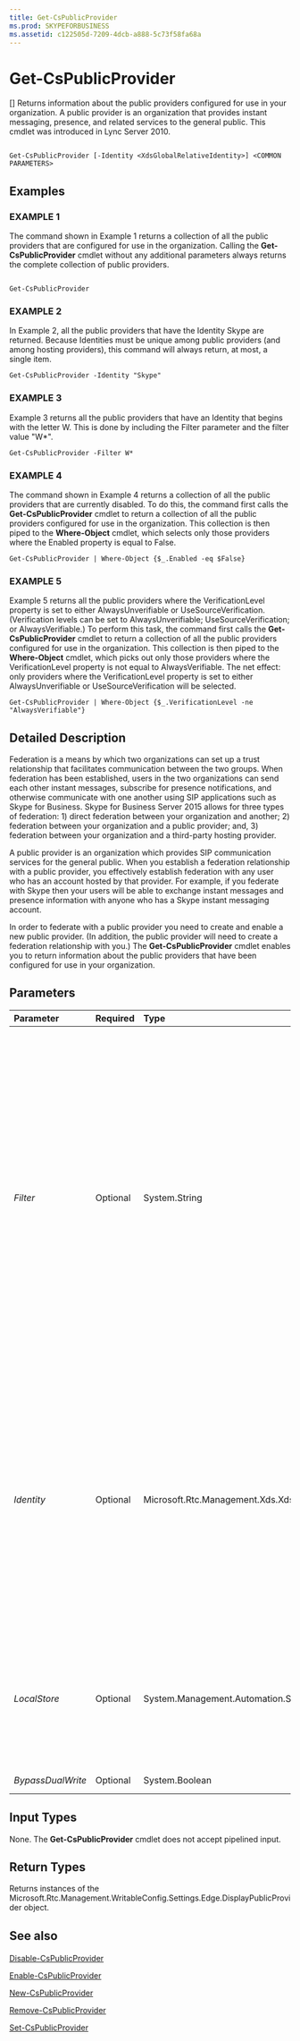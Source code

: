 ```yaml
---
title: Get-CsPublicProvider
ms.prod: SKYPEFORBUSINESS
ms.assetid: c122505d-7209-4dcb-a888-5c73f58fa68a
---
```



# Get-CsPublicProvider
[]
Returns information about the public providers configured for use in your organization. A public provider is an organization that provides instant messaging, presence, and related services to the general public. This cmdlet was introduced in Lync Server 2010.
  
    
    


```

Get-CsPublicProvider [-Identity <XdsGlobalRelativeIdentity>] <COMMON PARAMETERS>

```


## Examples


  
    
    

### EXAMPLE 1

The command shown in Example 1 returns a collection of all the public providers that are configured for use in the organization. Calling the **Get-CsPublicProvider** cmdlet without any additional parameters always returns the complete collection of public providers.
  
    
    

```

Get-CsPublicProvider
```


### EXAMPLE 2

In Example 2, all the public providers that have the Identity Skype are returned. Because Identities must be unique among public providers (and among hosting providers), this command will always return, at most, a single item.
  
    
    

```
Get-CsPublicProvider -Identity "Skype"
```


### EXAMPLE 3

Example 3 returns all the public providers that have an Identity that begins with the letter W. This is done by including the Filter parameter and the filter value "W*".
  
    
    

```
Get-CsPublicProvider -Filter W*
```


### EXAMPLE 4

The command shown in Example 4 returns a collection of all the public providers that are currently disabled. To do this, the command first calls the **Get-CsPublicProvider** cmdlet to return a collection of all the public providers configured for use in the organization. This collection is then piped to the **Where-Object** cmdlet, which selects only those providers where the Enabled property is equal to False.
  
    
    

```
Get-CsPublicProvider | Where-Object {$_.Enabled -eq $False}
```


### EXAMPLE 5

Example 5 returns all the public providers where the VerificationLevel property is set to either AlwaysUnverifiable or UseSourceVerification. (Verification levels can be set to AlwaysUnverifiable; UseSourceVerification; or AlwaysVerifiable.) To perform this task, the command first calls the **Get-CsPublicProvider** cmdlet to return a collection of all the public providers configured for use in the organization. This collection is then piped to the **Where-Object** cmdlet, which picks out only those providers where the VerificationLevel property is not equal to AlwaysVerifiable. The net effect: only providers where the VerificationLevel property is set to either AlwaysUnverifiable or UseSourceVerification will be selected.
  
    
    

```
Get-CsPublicProvider | Where-Object {$_.VerificationLevel -ne "AlwaysVerifiable"}
```


## Detailed Description

Federation is a means by which two organizations can set up a trust relationship that facilitates communication between the two groups. When federation has been established, users in the two organizations can send each other instant messages, subscribe for presence notifications, and otherwise communicate with one another using SIP applications such as Skype for Business. Skype for Business Server 2015 allows for three types of federation: 1) direct federation between your organization and another; 2) federation between your organization and a public provider; and, 3) federation between your organization and a third-party hosting provider.
  
    
    
A public provider is an organization which provides SIP communication services for the general public. When you establish a federation relationship with a public provider, you effectively establish federation with any user who has an account hosted by that provider. For example, if you federate with Skype then your users will be able to exchange instant messages and presence information with anyone who has a Skype instant messaging account.
  
    
    
In order to federate with a public provider you need to create and enable a new public provider. (In addition, the public provider will need to create a federation relationship with you.) The **Get-CsPublicProvider** cmdlet enables you to return information about the public providers that have been configured for use in your organization.
  
    
    

## Parameters



|**Parameter**|**Required**|**Type**|**Description**|
|:-----|:-----|:-----|:-----|
| _Filter_ <br/> |Optional  <br/> |System.String  <br/> |Enables you to use wildcard values in order to return one or more public providers. For example, to return a collection of all the public providers that have an Identity that begins with the letter Y, use this syntax:  <br/>  `-Filter "Y*"` <br/> To return a collection of all the public providers that include the string value "Windows" anywhere in their Identity, use this syntax:  <br/>  `-Filter "*Windows*"` <br/> |
| _Identity_ <br/> |Optional  <br/> |Microsoft.Rtc.Management.Xds.XdsGlobalRelativeIdentity  <br/> |Unique identifier for the public provider to be returned. The Identity is typically the name of the web site providing the services.  <br/> You cannot use wildcards when specifying the Identity. To use wildcards to return one or more public providers, use the Filter parameter instead.  <br/> |
| _LocalStore_ <br/> |Optional  <br/> |System.Management.Automation.SwitchParameter  <br/> |Retrieves the public provider data from the local replica of the Central Management store rather than from the Central Management store itself.  <br/> |
| _BypassDualWrite_ <br/> |Optional  <br/> |System.Boolean  <br/> |PARAMVALUE: $true | $false  <br/> |
   

## Input Types

None. The **Get-CsPublicProvider** cmdlet does not accept pipelined input.
  
    
    

## Return Types

Returns instances of the Microsoft.Rtc.Management.WritableConfig.Settings.Edge.DisplayPublicProvider object.
  
    
    

## See also


#### 


  
    
    
 [Disable-CsPublicProvider](disable-cspublicprovider.md)
  
    
    
 [Enable-CsPublicProvider](enable-cspublicprovider.md)
  
    
    
 [New-CsPublicProvider](new-cspublicprovider.md)
  
    
    
 [Remove-CsPublicProvider](remove-cspublicprovider.md)
  
    
    
 [Set-CsPublicProvider](set-cspublicprovider.md)
